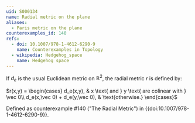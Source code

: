 ```yaml
---
uid: S000134
name: Radial metric on the plane
aliases:
  - Paris metric on the plane
counterexamples_id: 140
refs:
  - doi: 10.1007/978-1-4612-6290-9
    name: Counterexamples in Topology
  - wikipedia: Hedgehog_space
    name: Hedgehog space
---
```

If $d_e$ is the usual Euclidean metric on $\mathbb{R}^2$, the radial metric $r$ is defined by:

$r(x,y) = \begin{cases}
d_e(x,y), & x \text{ and } y \text{ are colinear with } \vec 0\\
d_e(x,\vec 0) + d_e(y,\vec 0), & \text{otherwise.}
\end{cases}$

Defined as counterexample #140 ("The Radial Metric")
in {{doi:10.1007/978-1-4612-6290-9}}.
